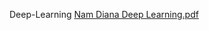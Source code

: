Deep-Learning
[Nam Diana Deep Learning.pdf](https://github.com/user-attachments/files/22753287/Nam.Diana.Deep.Learning.pdf)
